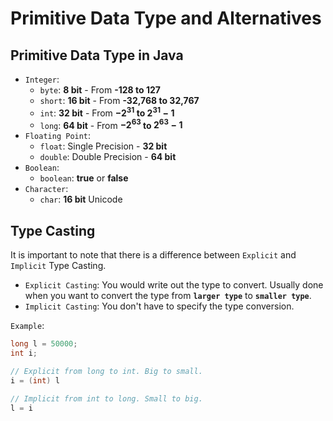 # Primitive Data Type and Alternatives

## Primitive Data Type in Java

- `Integer`:
  - `byte`: **8 bit** - From **-128 to 127**
  - `short`: **16 bit** - From **-32,768 to 32,767**
  - `int`: **32 bit** - From **$-2^{31}$ to $2^{31}- 1$**
  - `long`: **64 bit** - From **$-2^{63}$ to $2^{63}- 1$**
- `Floating Point`:
  - `float`: Single Precision - **32 bit**
  - `double`: Double Precision - **64 bit**
- `Boolean`:
  - `boolean`: **true** or **false**
- `Character`:
  - `char`: **16 bit** Unicode

## Type Casting

It is important to note that there is a difference between `Explicit` and `Implicit` Type Casting.

- `Explicit Casting`: You would write out the type to convert. Usually done when you want to convert the type from **`larger type`** to **`smaller type`**.
- `Implicit Casting`: You don't have to specify the type conversion.

`Example`:

```Java
long l = 50000;
int i;

// Explicit from long to int. Big to small.
i = (int) l

// Implicit from int to long. Small to big.
l = i
```
